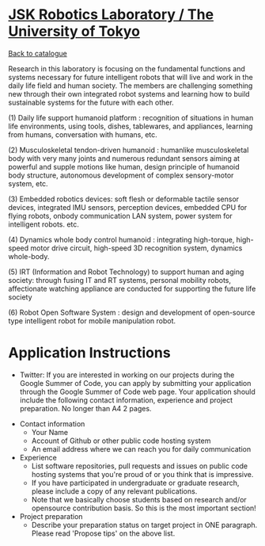 
# [JSK Robotics Laboratory / The University of Tokyo](http://www.jsk.t.u-tokyo.ac.jp/)

[Back to catalogue](../README.md#the-university-of-tokyo)

Research in this laboratory is focusing on the fundamental functions and systems necessary for future intelligent robots that will live and work in the daily life field and human society. The members are challenging something new through their own integrated robot systems and learning how to build sustainable systems for the future with each other.

(1) Daily life support humanoid platform : recognition of situations in human life environments, using tools, dishes, tablewares, and appliances, learning from humans, conversation with humans, etc.

(2) Musculoskeletal tendon-driven humanoid : humanlike musculoskeletal body with very many joints and numerous redundant sensors aiming at powerful and supple motions like human, design principle of humanoid body structure, autonomous development of complex sensory-motor system, etc.

(3) Embedded robotics devices: soft flesh or deformable tactile sensor devices, integrated IMU sensors, perception devices, embedded CPU for flying robots, onbody communication LAN system, power system for intelligent robots. etc.

(4) Dynamics whole body control humanoid : integrating high-torque, high-speed motor drive circuit, high-speed 3D recognition system, dynamics whole-body.

(5) IRT (Information and Robot Technology) to support human and aging society: through fusing IT and RT systems, personal mobility robots, affectionate watching appliance are conducted for supporting the future life society

(6) Robot Open Software System : design and development of open-source type intelligent robot for mobile manipulation robot.

# Application Instructions

* Twitter: If you are interested in working on our projects during the Google Summer of Code, you can apply by submitting your application through the Google Summer of Code web page. Your application should include the following contact information, experience and project preparation. No longer than A4 2 pages.
- Contact information
  - Your Name
  - Account of Github or other public code hosting system 
  - An email address where we can reach you for daily communication
- Experience
  - List software repositories, pull requests and issues on public code hosting systems that you're proud of or you think that is impressive.
  - If you have participated in undergraduate or graduate research, please include a copy of any relevant publications. 
  - Note that we basically choose students based on research and/or opensource contribution basis. So this is the most important section!
- Project preparation
  - Describe your preparation status on target project in ONE paragraph. Please read 'Propose tips' on the above list.